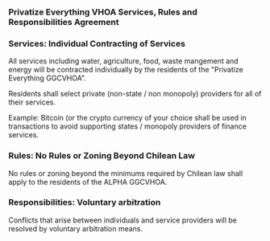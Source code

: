 ### Privatize Everything VHOA Services, Rules and Responsibilities Agreement

### Services: Individual Contracting of Services

All services including water, agriculture, food, waste mangement and energy will be contracted individually by the residents of the "Privatize Everything GGCVHOA". 

Residents shall select private (non-state / non monopoly) providers for all of their services.

Example: Bitcoin (or the crypto currency of your choice shall be used in transactions to avoid supporting states / monopoly providers of finance services.

### Rules: No Rules or Zoning Beyond Chilean Law

No rules or zoning beyond the minimums required by Chilean law shall apply to the residents of the ALPHA GGCVHOA.

### Responsibilities: Voluntary arbitration 

Conflicts that arise between individuals and service providers will be resolved by voluntary arbitration means.
